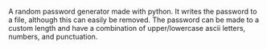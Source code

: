 A random password generator made with python. It writes the password to a file, although this can easily be removed. 
The password can be made to a custom length and have a combination of upper/lowercase ascii letters, numbers, and punctuation.
